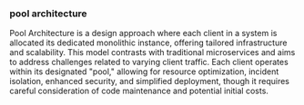 ### pool architecture

Pool Architecture is a design approach where each client in a system is allocated its dedicated monolithic instance, offering tailored infrastructure and scalability. This model contrasts with traditional microservices and aims to address challenges related to varying client traffic. Each client operates within its designated "pool," allowing for resource optimization, incident isolation, enhanced security, and simplified deployment, though it requires careful consideration of code maintenance and potential initial costs.
